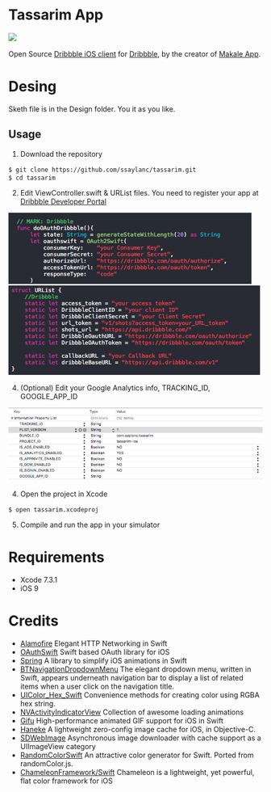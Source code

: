 # Tassarim App

![](Screenshots/tassarimapp.png)

Open Source [Dribbble iOS client](https://itunes.apple.com/tr/app/tassarim/id1192816659?mt=8) for [Dribbble](http://www.dribbble.com), by the creator of [Makale App](https://itunes.apple.com/tr/app/makale-app/id1018812586?mt=8).

# Desing

Sketh file is in the Design folder. You it as you like.

## Usage

1) Download the repository

```
$ git clone https://github.com/ssaylanc/tassarim.git
$ cd tassarim
```
    
2) Edit ViewController.swift & URList files. You need to register your app at [Dribbble Developer Portal](http://developer.dribbble.com)

![](Screenshots/dribbble1.png)
![](Screenshots/dribbble2.png)

4) (Optional) Edit your Google Analytics info, TRACKING_ID, GOOGLE_APP_ID 

![](Screenshots/google.png)

4) Open the project in Xcode

```
$ open tassarim.xcodeproj
```

5) Compile and run the app in your simulator

# Requirements

- Xcode 7.3.1
- iOS 9

# Credits

- [Alamofire](https://github.com/Alamofire/Alamofire) Elegant HTTP Networking in Swift
- [OAuthSwift](https://github.com/OAuthSwift/OAuthSwift) Swift based OAuth library for iOS
- [Spring](https://github.com/MengTo/Spring) A library to simplify iOS animations in Swift
- [BTNavigationDropdownMenu](https://github.com/PhamBaTho/BTNavigationDropdownMenu) The elegant dropdown menu, written in Swift, appears underneath navigation bar to display a list of related items when a user click on the navigation title.
- [UIColor_Hex_Swift](https://github.com/yeahdongcn/UIColor-Hex-Swift) Convenience methods for creating color using RGBA hex string.
- [NVActivityIndicatorView](https://github.com/ninjaprox/NVActivityIndicatorView) Collection of awesome loading animations
- [Gifu](https://github.com/kaishin/Gifu) High-performance animated GIF support for iOS in Swift
- [Haneke](https://github.com/Haneke/Haneke) A lightweight zero-config image cache for iOS, in Objective-C.
- [SDWebImage](https://github.com/rs/SDWebImage) Asynchronous image downloader with cache support as a UIImageView category
- [RandomColorSwift](https://github.com/onevcat/RandomColorSwift) An attractive color generator for Swift. Ported from randomColor.js.
- [ChameleonFramework/Swift](https://github.com/GavinZw/ChameleonFramework) Chameleon is a lightweight, yet powerful, flat color framework for iOS
